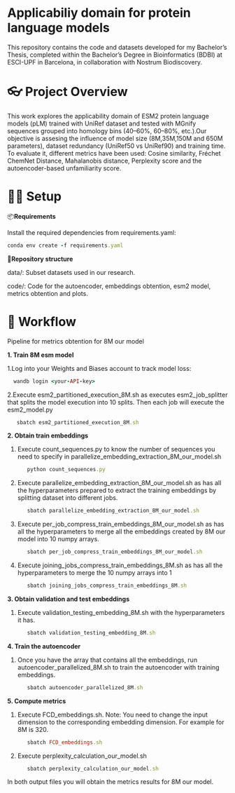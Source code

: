 # Applicabiliy domain for protein language models 
This repository contains the code and datasets developed for my Bachelor’s Thesis, completed within the Bachelor’s Degree in Bioinformatics (BDBI) at ESCI-UPF in Barcelona, in collaboration with Nostrum Biodiscovery.


# 👓 Project Overview 
This work explores the applicability domain of ESM2 protein language models (pLM) trained with UniRef dataset and tested with MGnify sequences grouped into homology bins (40–60%, 60–80%, etc.).Our objective is assesing the influence of model size (8M,35M,150M and 650M parameters), dataset redundancy (UniRef50 vs UniRef90) and training time. To evaluate it, different metrics have been used: Cosine similarity, Fréchet ChemNet Distance, Mahalanobis distance, Perplexity score and the autoencoder-based unfamiliarity score.


# 🧑‍💻 Setup 

📦**Requirements** 

Install the required dependencies from requirements.yaml:

```ruby
conda env create -f requirements.yaml
```

📁**Repository structure** 

data/: Subset datasets used in our research.

code/: Code for the autoencoder, embeddings obtention, esm2 model, metrics obtention and plots.

# 🤖 Workflow 

Pipeline for metrics obtention for 8M our model

**1. Train 8M esm model**
   
   1.Log into your Weights and Biases account to track model loss:
   
   ```ruby
     wandb login <your-API-key>
   ```
   
   2.Execute esm2_partitioned_execution_8M.sh as executes esm2_job_splitter that splits the model execution into 10        splits. Then each job will execute the esm2_model.py

   ```ruby
      sbatch esm2_partitioned_execution_8M.sh
   ```

**2. Obtain train embeddings**

   1. Execute count_sequences.py to know the number of sequences you need to specify in                                     parallelize_embedding_extraction_8M_our_model.sh

      ```ruby     
         python count_sequences.py
      ```
        
   3. Execute parallelize_embedding_extraction_8M_our_model.sh as has all the hyperparameters prepared to extract           the training embeddings by splitting dataset into different jobs.

      ```ruby
         sbatch parallelize_embedding_extraction_8M_our_model.sh
      ```
   5. Execute per_job_compress_train_embeddings_8M_our_model.sh as has all the hyperparameters to merge all the             embeddings created by 8M our model into 10 numpy arrays.

      ```ruby
         sbatch per_job_compress_train_embeddings_8M_our_model.sh
      ```
      
   7. Execute joining_jobs_compress_train_embeddings_8M.sh as has all the hyperparameters to merge the 10 numpy             arrays into 1

      ```ruby
         sbatch joining_jobs_compress_train_embeddings_8M.sh
      ```
      
**3. Obtain validation and test embeddings**

   1. Execute validation_testing_embedding_8M.sh with the hyperparameters it has.

      ```ruby
         sbatch validation_testing_embedding_8M.sh
      ```

**4. Train the autoencoder**

   1. Once you have the array that contains all the embeddings, run autoencoder_parallelized_8M.sh to train the          autoencoder with training embeddings.

      ```ruby
         sbatch autoencoder_parallelized_8M.sh
      ```
      
**5. Compute metrics**

   1. Execute FCD_embeddings.sh. Note: You need to change the input dimension to the corresponding embedding             dimension. For example for 8M is 320.

      ```ruby
         sbatch FCD_embeddings.sh
      ```   
   
   3. Execute perplexity_calculation_our_model.sh

      ```ruby
         sbatch perplexity_calculation_our_model.sh
      ```
   
   In both output files you will obtain the metrics results for 8M our model.
